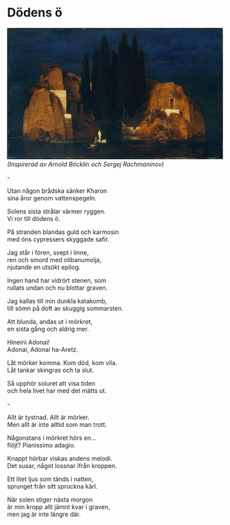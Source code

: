 # Dödens ö

![Böcklin](dödensö.jpg)
_(Inspirerad av Arnold Böcklin och Sergej Rachmaninov)_ 

\-

Utan någon brådska sänker Kharon  
sina åror genom vattenspegeln.

Solens sista strålar värmer ryggen.  
Vi ror till dödens ö.

På stranden blandas guld och karmosin  
med öns cypressers skyggade safir.

Jag står i fören, svept i linne,  
ren och smord med olibanumolja,  
njutande en utsökt epilog.

Ingen hand har vidrört stenen, som  
rullats undan och nu blottar graven.

Jag kallas till min dunkla katakomb,  
till sömn på doft av skuggig sommarsten.

Att blunda, andas ut i mörkret,  
en sista gång och aldrig mer.

Hineini Adonai!  
Adonai, Adonai ha-Aretz.

Låt mörker komma. Kom död, kom vila.  
Låt tankar skingras och ta slut.

Så upphör soluret att visa tiden  
och hela livet har med det mätts ut.

\-

Allt är tystnad. Allt är mörker.  
Men allt är inte alltid som man trott.

Någonstans i mörkret hörs en...  
flöjt? Pianissimo adagio.

Knappt hörbar viskas andens melodi.  
Det susar, något lossnar ifrån kroppen.

Ett litet ljus som tänds i natten,  
sprunget från sitt spruckna kärl.

När solen stiger nästa morgon  
är min kropp allt jämnt kvar i graven,  
men jag är inte längre där.

